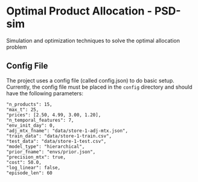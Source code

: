 # Optimal Product Allocation - PSD-sim
Simulation and optimization techniques to solve the optimal allocation problem


## Config File

The project uses a config file (called config.json) to do basic setup. Currently, the config file must be placed in the `config` directory and should have the following parameters:


```
"n_products": 15,
"max_t": 25,
"prices": [2.50, 4.99, 3.00, 1.20],
"n_temporal_features": 7,
"env_init_day": 0,
"adj_mtx_fname": "data/store-1-adj-mtx.json",
"train_data": "data/store-1-train.csv",
"test_data": "data/store-1-test.csv",
"model_type": "hierarchical",
"prior_fname": "envs/prior.json",
"precision_mtx": true,
"cost": 50.0,
"log_linear": false,
"episode_len": 60
```
